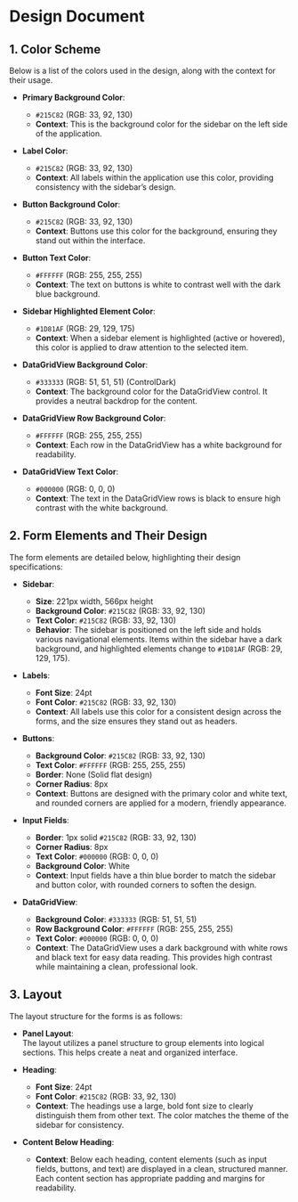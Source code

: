 # Design Document

## 1. Color Scheme
Below is a list of the colors used in the design, along with the context for their usage.

- **Primary Background Color**:  
  - `#215C82` (RGB: 33, 92, 130)  
  - **Context**: This is the background color for the sidebar on the left side of the application.
  
- **Label Color**:  
  - `#215C82` (RGB: 33, 92, 130)  
  - **Context**: All labels within the application use this color, providing consistency with the sidebar’s design.

- **Button Background Color**:  
  - `#215C82` (RGB: 33, 92, 130)  
  - **Context**: Buttons use this color for the background, ensuring they stand out within the interface.

- **Button Text Color**:  
  - `#FFFFFF` (RGB: 255, 255, 255)  
  - **Context**: The text on buttons is white to contrast well with the dark blue background.

- **Sidebar Highlighted Element Color**:  
  - `#1D81AF` (RGB: 29, 129, 175)  
  - **Context**: When a sidebar element is highlighted (active or hovered), this color is applied to draw attention to the selected item.

- **DataGridView Background Color**:  
  - `#333333` (RGB: 51, 51, 51) (ControlDark)  
  - **Context**: The background color for the DataGridView control. It provides a neutral backdrop for the content.
  
- **DataGridView Row Background Color**:  
  - `#FFFFFF` (RGB: 255, 255, 255)  
  - **Context**: Each row in the DataGridView has a white background for readability.

- **DataGridView Text Color**:  
  - `#000000` (RGB: 0, 0, 0)  
  - **Context**: The text in the DataGridView rows is black to ensure high contrast with the white background.

## 2. Form Elements and Their Design

The form elements are detailed below, highlighting their design specifications:

- **Sidebar**:  
  - **Size**: 221px width, 566px height  
  - **Background Color**: `#215C82` (RGB: 33, 92, 130)  
  - **Text Color**: `#215C82` (RGB: 33, 92, 130)  
  - **Behavior**: The sidebar is positioned on the left side and holds various navigational elements. Items within the sidebar have a dark background, and highlighted elements change to `#1D81AF` (RGB: 29, 129, 175).

- **Labels**:  
  - **Font Size**: 24pt  
  - **Font Color**: `#215C82` (RGB: 33, 92, 130)  
  - **Context**: All labels use this color for a consistent design across the forms, and the size ensures they stand out as headers.

- **Buttons**:  
  - **Background Color**: `#215C82` (RGB: 33, 92, 130)  
  - **Text Color**: `#FFFFFF` (RGB: 255, 255, 255)  
  - **Border**: None (Solid flat design)  
  - **Corner Radius**: 8px  
  - **Context**: Buttons are designed with the primary color and white text, and rounded corners are applied for a modern, friendly appearance.

- **Input Fields**:  
  - **Border**: 1px solid `#215C82` (RGB: 33, 92, 130)  
  - **Corner Radius**: 8px  
  - **Text Color**: `#000000` (RGB: 0, 0, 0)  
  - **Background Color**: White  
  - **Context**: Input fields have a thin blue border to match the sidebar and button color, with rounded corners to soften the design.

- **DataGridView**:  
  - **Background Color**: `#333333` (RGB: 51, 51, 51)  
  - **Row Background Color**: `#FFFFFF` (RGB: 255, 255, 255)  
  - **Text Color**: `#000000` (RGB: 0, 0, 0)  
  - **Context**: The DataGridView uses a dark background with white rows and black text for easy data reading. This provides high contrast while maintaining a clean, professional look.

## 3. Layout
The layout structure for the forms is as follows:

- **Panel Layout**:  
  The layout utilizes a panel structure to group elements into logical sections. This helps create a neat and organized interface.

- **Heading**:  
  - **Font Size**: 24pt  
  - **Font Color**: `#215C82` (RGB: 33, 92, 130)  
  - **Context**: The headings use a large, bold font size to clearly distinguish them from other text. The color matches the theme of the sidebar for consistency.

- **Content Below Heading**:  
  - **Context**: Below each heading, content elements (such as input fields, buttons, and text) are displayed in a clean, structured manner. Each content section has appropriate padding and margins for readability.

